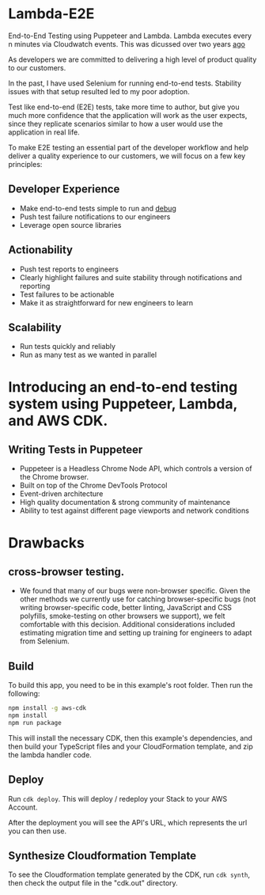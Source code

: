 # Lambda-E2E

End-to-End Testing using Puppeteer and Lambda. Lambda executes every n minutes via Cloudwatch events.
This was dicussed over two years [ago](https://github.com/GoogleChrome/puppeteer/issues/323)

As developers we are committed to delivering a high level of product quality to our customers.

In the past, I have used Selenium for running end-to-end tests. Stability issues with that setup resulted led to my poor adoption.

Test like end-to-end (E2E) tests, take more time to author, but give you much more confidence that the application will work as the user expects, since they replicate scenarios similar to how a user would use the application in real life.

To make E2E testing an essential part of the developer workflow and help deliver a quality experience to our customers, we will focus on a few key principles:

## Developer Experience

- Make end-to-end tests simple to run and [debug](https://github.com/GoogleChrome/puppeteer#debugging-tips)
- Push test failure notifications to our engineers
- Leverage open source libraries

## Actionability

- Push test reports to engineers
- Clearly highlight failures and suite stability through notifications and reporting
- Test failures to be actionable
- Make it as straightforward for new engineers to learn

## Scalability

- Run tests quickly and reliably
- Run as many test as we wanted in parallel

# Introducing an end-to-end testing system using Puppeteer, Lambda, and AWS CDK.

## Writing Tests in Puppeteer

- Puppeteer is a Headless Chrome Node API, which controls a version of the Chrome browser.
- Built on top of the Chrome DevTools Protocol
- Event-driven architecture
- High quality documentation & strong community of maintenance
- Ability to test against different page viewports and network conditions

# Drawbacks

## cross-browser testing.

- We found that many of our bugs were non-browser specific. Given the other methods we currently use for catching browser-specific bugs (not writing browser-specific code, better linting, JavaScript and CSS polyfills, smoke-testing on other browsers we support), we felt comfortable with this decision. Additional considerations included estimating migration time and setting up training for engineers to adapt from Selenium.

## Build

To build this app, you need to be in this example's root folder. Then run the following:

```bash
npm install -g aws-cdk
npm install
npm run package
```

This will install the necessary CDK, then this example's dependencies, and then build your TypeScript files and your CloudFormation template, and zip the lambda handler code.

## Deploy

Run `cdk deploy`. This will deploy / redeploy your Stack to your AWS Account.

After the deployment you will see the API's URL, which represents the url you can then use.

## Synthesize Cloudformation Template

To see the Cloudformation template generated by the CDK, run `cdk synth`, then check the output file in the "cdk.out" directory.
